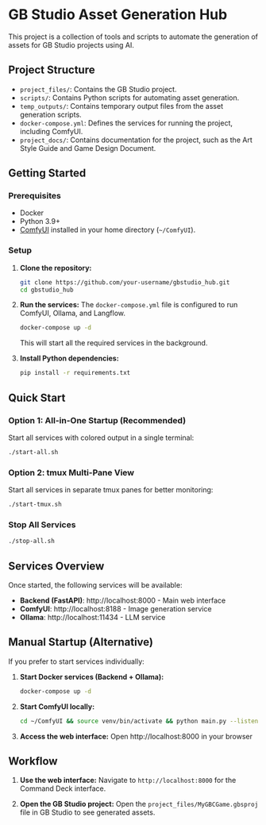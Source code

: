 # GB Studio Asset Generation Hub

This project is a collection of tools and scripts to automate the generation of assets for GB Studio projects using AI.

## Project Structure

- `project_files/`: Contains the GB Studio project.
- `scripts/`: Contains Python scripts for automating asset generation.
- `temp_outputs/`: Contains temporary output files from the asset generation scripts.
- `docker-compose.yml`: Defines the services for running the project, including ComfyUI.
- `project_docs/`: Contains documentation for the project, such as the Art Style Guide and Game Design Document.

## Getting Started

### Prerequisites

- Docker
- Python 3.9+
- [ComfyUI](https://github.com/comfyanonymous/ComfyUI) installed in your home directory (`~/ComfyUI`).

### Setup

1.  **Clone the repository:**
    ```bash
    git clone https://github.com/your-username/gbstudio_hub.git
    cd gbstudio_hub
    ```

2.  **Run the services:**
    The `docker-compose.yml` file is configured to run ComfyUI, Ollama, and Langflow.
    ```bash
    docker-compose up -d
    ```
    This will start all the required services in the background.

3.  **Install Python dependencies:**
    ```bash
    pip install -r requirements.txt
    ```

## Quick Start

### Option 1: All-in-One Startup (Recommended)
Start all services with colored output in a single terminal:
```bash
./start-all.sh
```

### Option 2: tmux Multi-Pane View
Start all services in separate tmux panes for better monitoring:
```bash
./start-tmux.sh
```

### Stop All Services
```bash
./stop-all.sh
```

## Services Overview

Once started, the following services will be available:
- **Backend (FastAPI)**: http://localhost:8000 - Main web interface
- **ComfyUI**: http://localhost:8188 - Image generation service  
- **Ollama**: http://localhost:11434 - LLM service

## Manual Startup (Alternative)

If you prefer to start services individually:

1. **Start Docker services (Backend + Ollama):**
   ```bash
   docker-compose up -d
   ```

2. **Start ComfyUI locally:**
   ```bash
   cd ~/ComfyUI && source venv/bin/activate && python main.py --listen 0.0.0.0 --port 8188
   ```

3. **Access the web interface:**
   Open http://localhost:8000 in your browser

## Workflow

1. **Use the web interface:**
   Navigate to `http://localhost:8000` for the Command Deck interface.

2. **Open the GB Studio project:**
   Open the `project_files/MyGBCGame.gbsproj` file in GB Studio to see generated assets.